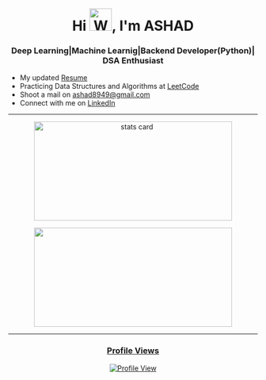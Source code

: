 <h1 align="center">Hi <img src="https://raw.githubusercontent.com/nixin72/nixin72/master/wave.gif" 
         alt="Waving hand animated gif"
         height="45"
         width="45" />, I'm ASHAD</h1>
<h3 align="center">Deep Learning|Machine Learnig|Backend Developer(Python)| DSA Enthusiast</h3>

- My updated [Resume](https://drive.google.com/file/d/1ee5knBtKUJZ1B4rRg7njxM283EqCKfrC/view?usp=share_link)
- Practicing Data Structures and Algorithms at [LeetCode](https://leetcode.com/jackCal/)
- Shoot a mail on ashad8949@gmail.com
- Connect with me on [LinkedIn](https://www.linkedin.com/in/ashad-alam-3326ab202/)
<hr>
<p align="center">
<a href="https://github.com/Ashad8949">
<img align="center" alt= "stats card" height="200px" width="400" src="https://github-readme-stats-eight-theta.vercel.app/api?username=Ashad8949&show_icons=true&theme=algolia&include_all_commits=true&count_private=true">
</p>
<p align="center">
<img height="200px" width="400" src="https://github-readme-stats-eight-theta.vercel.app/api/top-langs/?username=Ashad8949&layout=compact&langs_count=8&theme=algolia" />
</p>
<hr>
<h3 align="center">Profile Views</h3>
<p align="center">
<a href="https://github.com/Ashad8949">
<img align="center" alt= "Profile View" src="https://profile-counter.glitch.me/Ashad@8949/count.svg">
</p>
